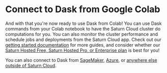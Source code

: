 # Connect to Dask from Google Colab

And with that you're now ready to use Dask from Colab! You can use Dask commands from your Colab notebook to have the Saturn Cloud cluster do computations for you. You can also monitor the cluster performance and schedule jobs and deployments from the Saturn Cloud app. Check out our [getting started documentation](<docs/quickstart.md>) for more guides, and consider whether our [Saturn Hosted Free, Saturn Hosted Pro, or Enterprise plan](/docs) is best for you!

You can also connect to Dask from [SageMaker](<docs/using-saturn-cloud/External Connect/sagemaker_external_connect.md>), [Azure](<docs/using-saturn-cloud/External Connect/azure_external_connect.md>), or [anywhere else outside of Saturn Cloud](<docs/using-saturn-cloud/External Connect/azure_external_connect.md>).
